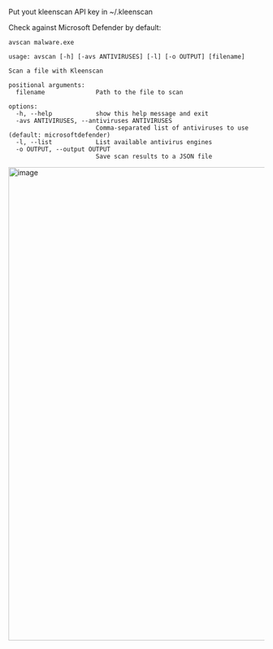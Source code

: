 Put yout kleenscan API key in ~/.kleenscan

Check against Microsoft Defender by default:
```
avscan malware.exe

usage: avscan [-h] [-avs ANTIVIRUSES] [-l] [-o OUTPUT] [filename]

Scan a file with Kleenscan

positional arguments:
  filename              Path to the file to scan

options:
  -h, --help            show this help message and exit
  -avs ANTIVIRUSES, --antiviruses ANTIVIRUSES
                        Comma-separated list of antiviruses to use (default: microsoftdefender)
  -l, --list            List available antivirus engines
  -o OUTPUT, --output OUTPUT
                        Save scan results to a JSON file
```

<img width="2282" height="930" alt="image" src="https://github.com/user-attachments/assets/88db01c8-57db-43d1-97a4-5c7984abb85e" />

